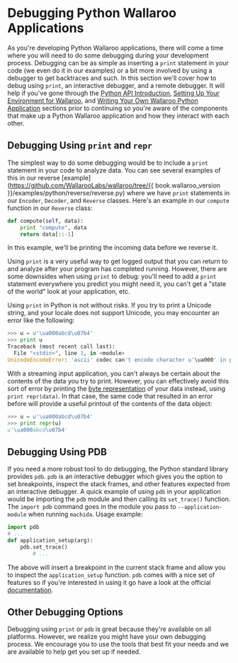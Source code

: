 # Debugging Python Wallaroo Applications

As you're developing Python Wallaroo applications, there will come a time where you will need to do some debugging during your development process. Debugging can be as simple as inserting a `print` statement in your code (we even do it in our examples) or a bit more involved by using a debugger to get backtraces and such. In this section we'll cover how to debug using `print`, an interactive debugger, and a remote debugger. It will help if you've gone through the [Python API Introduction](/book/python/intro.md), [Setting Up Your Environment for Wallaroo](/book/getting-started/setup.md), and [Writing Your Own Wallaroo Python Application](/book/python/writing-your-own-application.md) sections prior to continuing so you're aware of the components that make up a Python Wallaroo application and how they interact with each other.

## Debugging Using `print` and `repr`

The simplest way to do some debugging would be to include a `print` statement in your code to analyze data. You can see several examples of this in our reverse [example](https://github.com/WallarooLabs/wallaroo/tree/{{ book.wallaroo_version }}/examples/python/reverse/reverse.py) where we have `print` statements in our `Encoder`, `Decoder`, and `Reverse` classes. Here's an example in our `compute` function in our `Reverse` class:

```python
def compute(self, data):
    print "compute", data
    return data[::-1]
```

In this example, we'll be printing the incoming data before we reverse it.


Using `print` is a very useful way to get logged output that you can return to and analyze after your program has completed running. However, there are some downsides when using `print` to debug: you'll need to add a `print` statement everywhere you predict you might need it, you can't get a "state of the world" look at your application, etc.


Using `print` in Python is not without risks. If you try to print a Unicode string, and your locale does not support Unicode, you may encounter an error like the following:

```python
>>> u = u'\ua000abcd\u07b4'
>>> print u
Traceback (most recent call last):
  File "<stdin>", line 1, in <module>
UnicodeEncodeError: 'ascii' codec can't encode character u'\ua000' in position 0: ordinal not in range(128)
```

With a streaming input application, you can't always be certain about the contents of the data you try to print. However, you can effectively avoid this sort of error by printing the [byte representation](https://docs.python.org/2/library/repr.html) of your data instead, using `print repr(data)`. In that case, the same code that resulted in an error before will provide a useful printout of the contents of the data object:

```python
>>> u = u'\ua000abcd\u07b4'
>>> print repr(u)
u'\ua000abcd\u07b4'
```

## Debugging Using PDB

 If you need a more robust tool to do debugging, the Python standard library provides `pdb`. `pdb` is an interactive debugger which gives you the option to set breakpoints, inspect the stack frames, and other features expected from an interactive debugger. A quick example of using `pdb` in your application would be importing the `pdb` module and then calling its `set_trace()` function. The `import pdb` command goes in the module you pass to `--application-module` when running `machida`. Usage example:

```python
import pdb
# ...
def application_setup(arg):
    pdb.set_trace()
        # ...
```

The above will insert a breakpoint in the current stack frame and allow you to inspect the `application_setup` function. `pdb` comes with a nice set of features so if you're interested in using it go have a look at the official [documentation](https://docs.python.org/2/library/pdb.html).

## Other Debugging Options

Debugging using `print` or `pdb` is great because they're available on all platforms. However, we realize you might have your own debugging process. We encourage you to use the tools that best fit your needs and we are available to help get you set up if needed.
